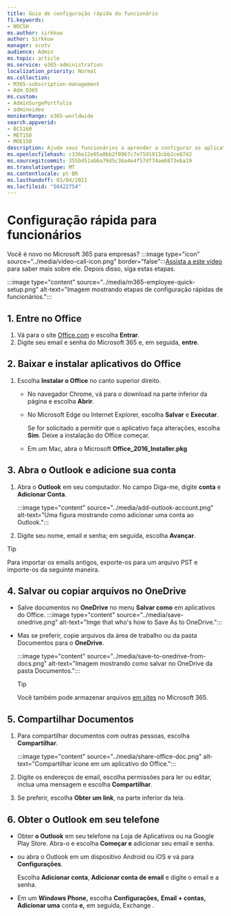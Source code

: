 ```yaml
---
title: Guia de configuração rápida do funcionário
f1.keywords:
- NOCSH
ms.author: sirkkuw
author: Sirkkuw
manager: scotv
audience: Admin
ms.topic: article
ms.service: o365-administration
localization_priority: Normal
ms.collection:
- M365-subscription-management
- Adm_O365
ms.custom:
- AdminSurgePortfolio
- adminvideo
monikerRange: o365-worldwide
search.appverid:
- BCS160
- MET150
- MOE150
description: Ajude seus funcionários a aprender a configurar os aplicativos do Office que eles têm com o Microsoft 365 Business Premium.
ms.openlocfilehash: c336e12e05a0bb2f0967c7e7591913cbb2ce6742
ms.sourcegitcommit: 355bd51ab6a79d5c36a4e4f57df74ae6873eba19
ms.translationtype: MT
ms.contentlocale: pt-BR
ms.lasthandoff: 03/04/2021
ms.locfileid: "50422754"
---
```

# <a name="employee-quick-setup"></a>Configuração rápida para funcionários

Você é novo no Microsoft 365 para empresas? :::image type="icon" source="../media/video-call-icon.png" border="false":::[Assista a este vídeo](https://support.microsoft.com/office/d6466f0d-5d13-464a-adcb-00906ae87029) para saber mais sobre ele. Depois disso, siga estas etapas.

:::image type="content" source="../media/m365-employee-quick-setup.png" alt-text="Imagem mostrando etapas de configuração rápidas de funcionários.":::

## <a name="1-sign-in-to-office"></a>1. Entre no Office

1. Vá para o site [Office.com](https://office.com) e escolha **Entrar**.
1. Digite seu email e senha do Microsoft 365 e, em seguida, **entre**.

## <a name="2-download-and-install-office-apps"></a>2. Baixar e instalar aplicativos do Office

1. Escolha **Instalar o Office** no canto superior direito.
    - No navegador Chrome, vá para o download na parte inferior da página e escolha **Abrir**.
    - No Microsoft Edge ou Internet Explorer, escolha **Salvar** e **Executar**.
    
        Se for solicitado a permitir que o aplicativo faça alterações, escolha **Sim**. Deixe a instalação do Office começar.
    - Em um Mac, abra o Microsoft **Office_2016_Installer.pkg**

## <a name="3-open-outlook-and-add-your-account"></a>3. Abra o Outlook e adicione sua conta

1. Abra o **Outlook** em seu computador. No campo Diga-me, digite **conta** e **Adicionar Conta**.

    :::image type="content" source="../media/add-outlook-account.png" alt-text="Uma figura mostrando como adicionar uma conta ao Outlook.":::

1. Digite seu nome, email e senha; em seguida, escolha **Avançar**.

> [!TIP]
> Para importar os emails antigos, exporte-os para um arquivo PST e importe-os da seguinte maneira.

## <a name="4-save-or-copy-files-to-onedrive"></a>4. Salvar ou copiar arquivos no OneDrive

- Salve documentos no **OneDrive** no menu **Salvar como** em aplicativos do Office.
    :::image type="content" source="../media/save-onedrive.png" alt-text="Imge that who's how to Save As to OneDrive.":::

- Mas se preferir, copie arquivos da área de trabalho ou da pasta Documentos para o **OneDrive**.

    :::image type="content" source="../media/save-to-onedrive-from-docs.png" alt-text="Imagem mostrando como salvar no OneDrive da pasta Documentos.":::

    > [!TIP]
    > Você também pode armazenar arquivos [em sites](https://support.microsoft.com/office/d18d21a0-1f9f-4f6c-ac45-d52afa0a4a2e) no Microsoft 365.

## <a name="5-share-documents"></a>5. Compartilhar Documentos

1. Para compartilhar documentos com outras pessoas, escolha **Compartilhar**.

    :::image type="content" source="../media/share-office-doc.png" alt-text="Compartilhar ícone em um aplicativo do Office.":::

1. Digite os endereços de email, escolha permissões para ler ou editar, inclua uma mensagem e escolha **Compartilhar**.
1. Se preferir, escolha **Obter um link**, na parte inferior da tela.

## <a name="6-get-outlook-on-your-phone"></a>6. Obter o Outlook em seu telefone

- Obter **o Outlook** em seu telefone na Loja de Aplicativos ou na Google Play Store. Abra-o e escolha **Começar e** adicionar seu email e senha.
- ou abra o Outlook em um dispositivo Android ou iOS e vá para **Configurações**.

    Escolha **Adicionar conta**, **Adicionar conta de email** e digite o email e a senha.
- Em um **Windows Phone,** escolha **Configurações,** **Email + contas,** **Adicionar uma** conta **e,** em seguida, Exchange .